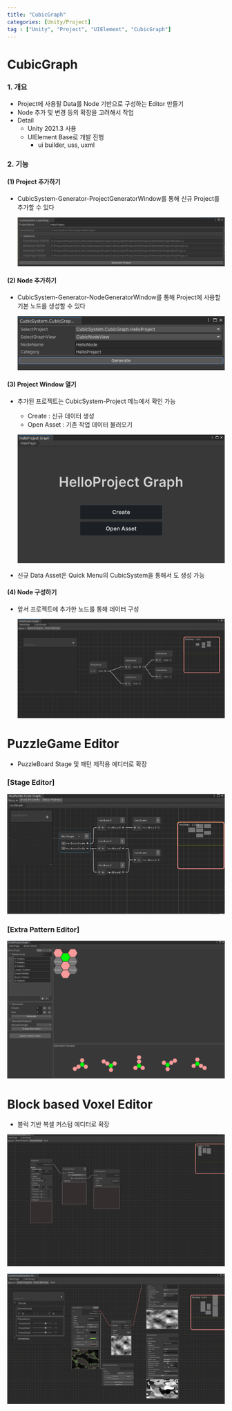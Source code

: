 ```yaml
---
title: "CubicGraph"
categories: [Unity/Project]
tag : ["Unity", "Project", "UIElement", "CubicGraph"]
---
```


# CubicGraph

### 1. 개요

- Project에 사용될 Data를 Node 기반으로 구성하는 Editor 만들기
- Node 추가 및 변경 등의 확장을 고려해서 작업
- Detail
  - Unity 2021.3 사용
  - UIElement Base로 개발 진행
    - ui builder, uss, uxml 



### 2. 기능

####  (1) Project 추가하기

- CubicSystem-Generator-ProjectGeneratorWindow를 통해 신규 Project를 추가할 수 있다

  ![image-20220904194039861](https://raw.githubusercontent.com/hns17/ImageContainer/main/img/image-20220904194039861.png)

  

#### (2) Node 추가하기

- CubicSystem-Generator-NodeGeneratorWindow를 통해 Project에 사용할 기본 노드를 생성할 수 있다

  ![image-20220904195018896](https://raw.githubusercontent.com/hns17/ImageContainer/main/img/image-20220904195018896.png)

#### (3) Project Window 열기

- 추가된 프로젝트는 CubicSystem-Project 메뉴에서 확인 가능

  - Create : 신규 데이터 생성
  - Open Asset : 기존 작업 데이터 불러오기

  ![image-20220904194816414](https://raw.githubusercontent.com/hns17/ImageContainer/main/img/image-20220904194816414.png)

- 신규 Data Asset은 Quick Menu의 CubicSystem을 통해서 도 생성 가능



#### (4) Node 구성하기

- 앞서 프로젝트에 추가한 노드를 통해 데이터 구성

  ![image-20220904195545569](https://raw.githubusercontent.com/hns17/ImageContainer/main/img/image-20220904195545569.png)



# PuzzleGame Editor

- PuzzleBoard Stage 및 패턴 제작용 에디터로 확장

### [Stage Editor]

<img src = "https://raw.githubusercontent.com/hns17/ImageContainer/main/img/CubicPuzzleEdit.gif" allign = "left" />

### [Extra Pattern Editor]

<img src="https://raw.githubusercontent.com/hns17/ImageContainer/main/img/ExtraPattern_editor.gif" alt="ExtraPattern_editor" style="zoom: 80%;" />



# Block based Voxel Editor

- 블럭 기반 복셀 커스텀 에디터로 확장

![Noise](https://raw.githubusercontent.com/hns17/ImageContainer/main/img/Noise.gif)

![BlendTexture](https://raw.githubusercontent.com/hns17/ImageContainer/main/img/BlendTexture.gif)
